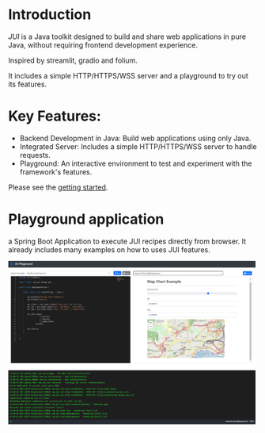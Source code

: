 # Introduction

*JUI* is a Java toolkit designed to build and share web applications in pure Java, without requiring frontend development experience.  

Inspired by streamlit, gradio and folium. 

It includes a simple HTTP/HTTPS/WSS server and a playground to try out its features.

# Key Features:
- Backend Development in Java: Build web applications using only Java.
- Integrated Server: Includes a simple HTTP/HTTPS/WSS server to handle requests.
- Playground: An interactive environment to test and experiment with the framework's features.

Please see the [getting started](getting-started.md).

# Playground application
a Spring Boot Application to execute JUI recipes directly from browser. It already includes many examples on how to uses JUI features.

<img src="https://raw.githubusercontent.com/mwzero/jui/main/assets/images/playground.png" width="500px">
